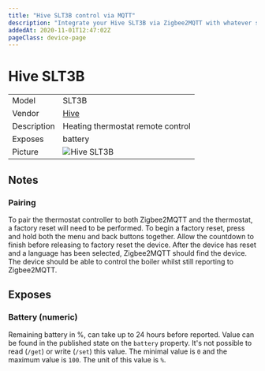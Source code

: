 ```yaml
---
title: "Hive SLT3B control via MQTT"
description: "Integrate your Hive SLT3B via Zigbee2MQTT with whatever smart home infrastructure you are using without the vendor's bridge or gateway."
addedAt: 2020-11-01T12:47:02Z
pageClass: device-page
---
```


<!-- !!!! -->
<!-- ATTENTION: This file is auto-generated through docgen! -->
<!-- You can only edit the "Notes"-Section between the two comment lines "Notes BEGIN" and "Notes END". -->
<!-- Do not use h1 or h2 heading within "## Notes"-Section. -->
<!-- !!!! -->

# Hive SLT3B

|     |     |
|-----|-----|
| Model | SLT3B  |
| Vendor  | [Hive](/supported-devices/#v=Hive)  |
| Description | Heating thermostat remote control |
| Exposes | battery |
| Picture | ![Hive SLT3B](https://www.zigbee2mqtt.io/images/devices/SLT3B.png) |


<!-- Notes BEGIN: You can edit here. Add "## Notes" headline if not already present. -->
## Notes


### Pairing
To pair the thermostat controller to both Zigbee2MQTT and the thermostat, a factory reset will need to be performed. To begin a factory reset, press and hold both the menu and back buttons together. Allow the countdown to finish before releasing to factory reset the device. After the device has reset and a language has been selected, Zigbee2MQTT should find the device. The device should be able to control the boiler whilst still reporting to Zigbee2MQTT.
<!-- Notes END: Do not edit below this line -->




## Exposes

### Battery (numeric)
Remaining battery in %, can take up to 24 hours before reported.
Value can be found in the published state on the `battery` property.
It's not possible to read (`/get`) or write (`/set`) this value.
The minimal value is `0` and the maximum value is `100`.
The unit of this value is `%`.

